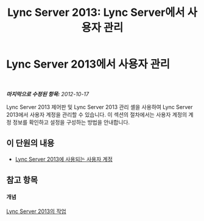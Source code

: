﻿---
title: 'Lync Server 2013: Lync Server에서 사용자 관리'
TOCTitle: Lync Server 2013에서 사용자 관리
ms:assetid: 16b2d276-f0ea-4be6-ac61-673be6f37cad
ms:mtpsurl: https://technet.microsoft.com/ko-kr/library/JJ649974(v=OCS.15)
ms:contentKeyID: 49885660
ms.date: 08/10/2015
mtps_version: v=OCS.15
ms.translationtype: HT
---

# Lync Server 2013에서 사용자 관리

 

_**마지막으로 수정된 항목:** 2012-10-17_

Lync Server 2013 제어판 및 Lync Server 2013 관리 셸을 사용하여 Lync Server 2013에서 사용자 계정을 관리할 수 있습니다. 이 섹션의 절차에서는 사용자 계정의 계정 정보를 확인하고 설정을 구성하는 방법을 안내합니다.

## 이 단원의 내용

  - [Lync Server 2013에 사용되는 사용자 계정](lync-server-2013-user-accounts-enabled-for-lync-server.md)

## 참고 항목

#### 개념

[Lync Server 2013의 작업](lync-server-2013-operations.md)

